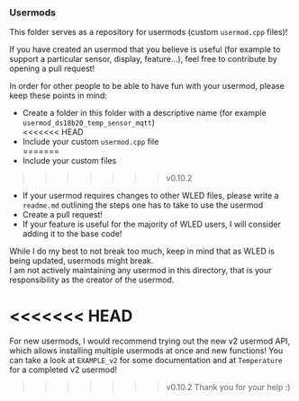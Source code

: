 ### Usermods

This folder serves as a repository for usermods (custom `usermod.cpp` files)!

If you have created an usermod that you believe is useful (for example to support a particular sensor, display, feature...), feel free to contribute by opening a pull request!

In order for other people to be able to have fun with your usermod, please keep these points in mind:

-   Create a folder in this folder with a descriptive name (for example `usermod_ds18b20_temp_sensor_mqtt`)  
<<<<<<< HEAD
-   Include your custom `usermod.cpp` file  
=======
-   Include your custom files 
>>>>>>> v0.10.2
-   If your usermod requires changes to other WLED files, please write a `readme.md` outlining the steps one has to take to use the usermod  
-   Create a pull request!  
-   If your feature is useful for the majority of WLED users, I will consider adding it to the base code!  

While I do my best to not break too much, keep in mind that as WLED is being updated, usermods might break.  
I am not actively maintaining any usermod in this directory, that is your responsibility as the creator of the usermod.

<<<<<<< HEAD
=======
For new usermods, I would recommend trying out the new v2 usermod API, which allows installing multiple usermods at once and new functions!
You can take a look at `EXAMPLE_v2` for some documentation and at `Temperature` for a completed v2 usermod!

>>>>>>> v0.10.2
Thank you for your help :)
